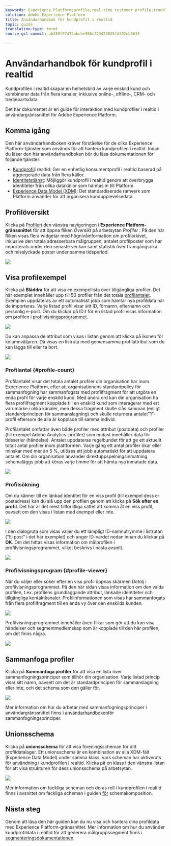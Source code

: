 ```yaml
---
keywords: Experience Platform;profile;real-time customer profile;troubleshooting;API
solution: Adobe Experience Platform
title: Användarhandbok för kundprofil i realtid
topic: guide
translation-type: tm+mt
source-git-commit: ab289f07475abcbe966c723423825fd392eb3615

---
```



# Användarhandbok för kundprofil i realtid

Kundprofilen i realtid skapar en helhetsbild av varje enskild kund och kombinerar data från flera kanaler, inklusive online-, offline-, CRM- och tredjepartsdata.

Det här dokumentet är en guide för interaktion med kundprofiler i realtid i användargränssnittet för Adobe Experience Platform.

## Komma igång

Den här användarhandboken kräver förståelse för de olika Experience Platform-tjänster som används för att hantera kundprofilen i realtid. Innan du läser den här användarhandboken bör du läsa dokumentationen för följande tjänster:

* [Kundprofil](../home.md)i realtid: Ger en enhetlig konsumentprofil i realtid baserad på aggregerade data från flera källor.
* [Identitetstjänst](../../identity-service/home.md): Möjliggör kundprofil i realtid genom att överbrygga identiteter från olika datakällor som hämtas in till Platform.
* [Experience Data Model (XDM)](../../xdm/home.md): Det standardiserade ramverk som Platform använder för att organisera kundupplevelsedata.

## Profilöversikt

Klicka på [Profiler](http://platform.adobe.com)i den vänstra navigeringen i **Experience Platform-gränssnittet** för att öppna fliken _Översikt_ på arbetsytan _Profiler_ . På den här fliken visas flera widgetar med högnivåinformation om profilarkivet, inklusive den totala adresserbara målgruppen, antalet profilposter som har importerats under den senaste veckan samt statistik över framgångsrika och misslyckade poster under samma tidsperiod.

![](../images/user-guide/profile-overview.png)

## Visa profilexempel

Klicka på **Bläddra** för att visa en exempellista över tillgängliga profiler. Det här exemplet innehåller upp till 50 profiler från det totala [profilantalet](#profile-count). Exemplen uppdateras av ett automatiskt jobb som hämtar nya profildata när de importeras. Varje listad profil visar sitt ID, förnamn, efternamn och personlig e-post. Om du klickar på ID:t för en listad profil visas information om profilen i [profilvisningsprogrammet](#profile-viewer).

![](../images/user-guide/profile-samples.png)

Du kan anpassa de attribut som visas i listan genom att klicka på ikonen för kolumnväljaren. Då visas en listruta med gemensamma profilattribut som du kan lägga till eller ta bort.

![](../images/user-guide/column-selector.png)

### Profilantal {#profile-count}

Profilantalet visar det totala antalet profiler din organisation har inom Experience Platform, efter att organisationens standardpolicy för sammanfogning har sammanfogats med profilfragment för att utgöra en enda profil för varje enskild kund. Med andra ord kan din organisation ha flera profilfragment kopplade till en enskild kund som interagerar med ert varumärke i olika kanaler, men dessa fragment skulle slås samman (enligt standardprincipen för sammanslagning) och skulle returnera antalet&quot;1&quot;-profil eftersom de alla är kopplade till samma individ.

Profilantalet omfattar även både profiler med attribut (postdata) och profiler (till exempel Adobe Analytics-profiler) som endast innehåller data för tidsserier (händelse). Antalet uppdateras regelbundet för att ge ett aktuellt totalt antal profiler inom plattformen. Varje gång ett antal profiler ökar eller minskar med mer än 5 %, utlöses ett jobb automatiskt för att uppdatera antalet. Om din organisation använder direktuppspelningsinmatning schemaläggs jobb att köras varje timme för att hämta nya inmatade data.

![](../images/user-guide/profile-count.png)

### Profilsökning

Om du känner till en länkad identitet för en viss profil (till exempel dess e-postadress) kan du slå upp den profilen genom att klicka på **Sök efter en profil**. Det här är det mest tillförlitliga sättet att komma åt en viss profil, oavsett om den visas i listan med exempel eller inte.

![](../images/user-guide/find-a-profile.png)

I den dialogruta som visas väljer du ett lämpligt ID-namnutrymme i listrutan (&quot;E-post&quot; i det här exemplet) och anger ID-värdet nedan innan du klickar på **OK**. Om det hittas visas information om målprofilen i profilvisningsprogrammet, vilket beskrivs i nästa avsnitt.

![](../images/user-guide/find-a-profile-details.png)

### Profilvisningsprogram {#profile-viewer}

När du väljer eller söker efter en viss profil öppnas skärmen _Detalj_ i profilvisningsprogrammet. På den här sidan visas information om den valda profilen, t.ex. profilens grundläggande attribut, länkade identiteter och tillgängliga kontaktkanaler. Profilinformationen som visas har sammanfogats från flera profilfragment till en enda vy över den enskilda kunden.

![](../images/user-guide/profile-viewer-detail.png)

Profilvisningsprogrammet innehåller även flikar som gör att du kan visa händelser och segmentmedlemskap som är kopplade till den här profilen, om det finns några.

![](../images/user-guide/profile-viewer-events-seg.png)

## Sammanfoga profiler

Klicka på **Sammanfoga profiler** för att visa en lista över sammanfogningsprinciper som tillhör din organisation. Varje listad princip visar sitt namn, oavsett om det är standardprincipen för sammanslagning eller inte, och det schema som den gäller för.

![](../images/user-guide/profile-merge-policies.png)

Mer information om hur du arbetar med sammanfogningsprinciper i användargränssnittet finns i [användarhandboken](merge-policies.md)för sammanfogningsprinciper.

## Unionsschema

Klicka på **unionsschema** för att visa föreningsscheman för ditt profildatalager. Ett unionsschema är en kombination av alla XDM-fält (Experience Data Model) under samma klass, vars scheman har aktiverats för användning i kundprofilen i realtid. Klicka på en klass i den vänstra listan för att visa strukturen för dess unionsschema på arbetsytan.

![](../images/user-guide/profile-union-schema.png)

Mer information om fackliga scheman och deras roll i kundprofilen i realtid finns i avsnittet om fackliga scheman i guiden [för](../../xdm/schema/composition.md) schemakomposition.

## Nästa steg

Genom att läsa den här guiden kan du nu visa och hantera dina profildata med Experience Platform-gränssnittet. Mer information om hur du använder kundprofildata i realtid för att generera målgruppssegment finns i [segmenteringsdokumentationen](../../segmentation/home.md).